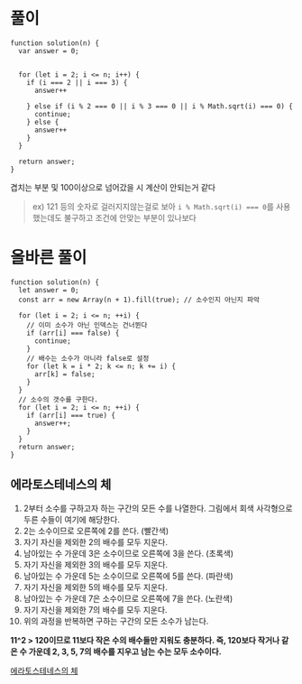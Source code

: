 # 풀이

```
function solution(n) {
  var answer = 0;


  for (let i = 2; i <= n; i++) {
    if (i === 2 || i === 3) {
      answer++

    } else if (i % 2 === 0 || i % 3 === 0 || i % Math.sqrt(i) === 0) {
      continue;
    } else {
      answer++
    }
  }

  return answer;
}
```

겹치는 부분 및 100이상으로 넘어갔을 시 계산이 안되는거 같다

> ex)
> 121 등의 숫자로 걸러지지않는걸로 보아 `i % Math.sqrt(i) === 0`를 사용했는데도 불구하고 조건에 안맞는 부분이 있나보다

# 올바른 풀이

```
function solution(n) {
  let answer = 0;
  const arr = new Array(n + 1).fill(true); // 소수인지 아닌지 파악

  for (let i = 2; i <= n; ++i) {
    // 이미 소수가 아닌 인덱스는 건너뛴다
    if (arr[i] === false) {
      continue;
    }
    // 배수는 소수가 아니라 false로 설정
    for (let k = i * 2; k <= n; k += i) {
      arr[k] = false;
    }
  }
  // 소수의 갯수를 구한다.
  for (let i = 2; i <= n; ++i) {
    if (arr[i] === true) {
      answer++;
    }
  }
  return answer;
}
```

## 에라토스테네스의 체

1. 2부터 소수를 구하고자 하는 구간의 모든 수를 나열한다. 그림에서 회색 사각형으로 두른 수들이 여기에 해당한다.
2. 2는 소수이므로 오른쪽에 2를 쓴다. (빨간색)
3. 자기 자신을 제외한 2의 배수를 모두 지운다.
4. 남아있는 수 가운데 3은 소수이므로 오른쪽에 3을 쓴다. (초록색)
5. 자기 자신을 제외한 3의 배수를 모두 지운다.
6. 남아있는 수 가운데 5는 소수이므로 오른쪽에 5를 쓴다. (파란색)
7. 자기 자신을 제외한 5의 배수를 모두 지운다.
8. 남아있는 수 가운데 7은 소수이므로 오른쪽에 7을 쓴다. (노란색)
9. 자기 자신을 제외한 7의 배수를 모두 지운다.
10. 위의 과정을 반복하면 구하는 구간의 모든 소수가 남는다.

**11^2 > 120이므로 11보다 작은 수의 배수들만 지워도 충분하다. 즉, 120보다 작거나 같은 수 가운데 2, 3, 5, 7의 배수를 지우고 남는 수는 모두 소수이다.**

[에라토스테네스의 체](https://ko.wikipedia.org/wiki/%EC%97%90%EB%9D%BC%ED%86%A0%EC%8A%A4%ED%85%8C%EB%84%A4%EC%8A%A4%EC%9D%98_%EC%B2%B4)

